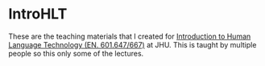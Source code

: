 # IntroHLT
These are the teaching materials that I created for [Introduction to Human Language Technology (EN. 601.647/667)](https://jhu-intro-hlt.github.io/) at JHU. This is taught by multiple people so this only some of the lectures.
